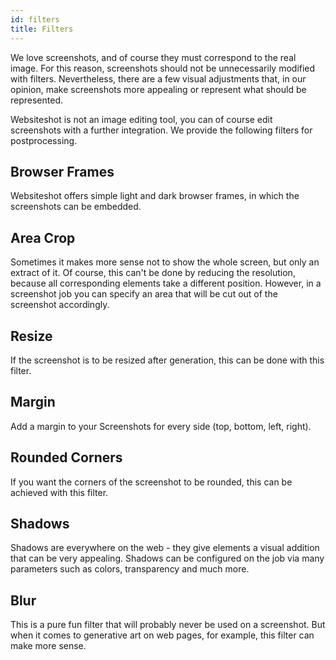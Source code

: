 ```yaml
---
id: filters
title: Filters
---
```


We love screenshots, and of course they must correspond to the real image. For this reason, screenshots should not be unnecessarily modified with filters. Nevertheless, there are a few visual adjustments that, in our opinion, make screenshots more appealing or represent what should be represented.

Websiteshot is not an image editing tool, you can of course edit screenshots with a further integration. We provide the following filters for postprocessing.

## Browser Frames

Websiteshot offers simple light and dark browser frames, in which the screenshots can be embedded.

## Area Crop

Sometimes it makes more sense not to show the whole screen, but only an extract of it. Of course, this can't be done by reducing the resolution, because all corresponding elements take a different position. However, in a screenshot job you can specify an area that will be cut out of the screenshot accordingly.

## Resize

If the screenshot is to be resized after generation, this can be done with this filter.

## Margin

Add a margin to your Screenshots for every side (top, bottom, left, right).

## Rounded Corners

If you want the corners of the screenshot to be rounded, this can be achieved with this filter.

## Shadows

Shadows are everywhere on the web - they give elements a visual addition that can be very appealing. Shadows can be configured on the job via many parameters such as colors, transparency and much more.

## Blur

This is a pure fun filter that will probably never be used on a screenshot. But when it comes to generative art on web pages, for example, this filter can make more sense.
